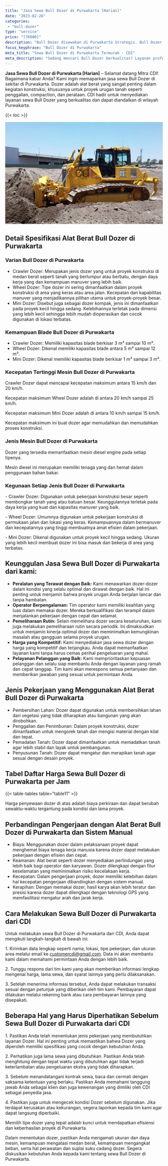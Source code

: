 ```yaml
---
title: "Jasa Sewa Bull Dozer di Purwakarta [Harian]"
date: "2023-02-26"
categories:
 - "bull-dozer"
type: "service"
price: "[76000]"
description: "Bull Dozer disewakan di Purwakarta Strategis. Bull Dozer profesional untuk kebutuhan proyek konstruksi dengan performa superior. Hubungi kami untuk informasi lebih detail."
focus_keyphrase: "Bull Dozer di Purwakarta"
meta_title: "Sewa Bull Dozer di Purwakarta Termurah - CDI"
meta_description: "Sedang mencari Bull Dozer berkualitas? Layanan profesional kami siap melayani dengan solusi optimal. Klik untuk info lebih lanjut."
---
```


**Jasa Sewa Bull Dozer di Purwakarta [Harian]** – Selamat datang Mitra CDI! Bagaimana kabar Anda? Kami ingin memaparkan jasa sewa Bull Dozer di sekitar di Purwakarta. Dozer adalah alat berat yang sangat penting dalam kegiatan konstruksi, khususnya untuk proyek urugan tanah seperti penggalian, compaction, dan perataan. CDI hadir untuk menyediakan layanan sewa Bull Dozer yang berkualitas dan dapat diandalkan di wilayah Purwakarta.

{{< toc >}}

![Jasa Sewa Bull Dozer di Purwakarta [Harian]](/images/bull-dozer/bull-dozer-22.jpg)

## Detail Spesifikasi Alat Berat Bull Dozer di Purwakarta

### Varian Bull Dozer di Purwakarta

*   Crawler Dozer: Merupakan jenis dozer yang untuk proyek konstruksi di medan berat seperti tanah yang berlumpur atau berbatu, dengan daya kerja yang dan kemampuan manuver yang lebih baik.
*   Wheel Dozer: Tipe dozer ini sering dimanfaatkan dalam proyek konstruksi di area yang keras atau area jalan. Kecepatan dan kapabilitas manuver yang menjadikannya pilihan utama untuk proyek-proyek besar.
*   Mini Dozer: Disebut juga sebagai dozer kompak, jenis ini dimanfaatkan pada proyek kecil hingga sedang. Kelebihannya terletak pada dimensi yang lebih kecil sehingga lebih mudah dioperasikan dan cocok digunakan di lokasi terbatas.

### Kemampuan Blade Bull Dozer di Purwakarta

*   Crawler Dozer: Memiliki kapasitas blade berkisar 3 m³ sampai 10 m³.
*   Wheel Dozer: Dikenal memiliki kapasitas blade antara 5 m³ sampai 12 m³.
*   Mini Dozer: Dikenal memiliki kapasitas blade berkisar 1 m³ sampai 3 m³.

### Kecepatan Tertinggi Mesin Bull Dozer di Purwakarta

Crawler Dozer dapat mencapai kecepatan maksimum antara 15 km/h dan 20 km/h.

Kecepatan maksimum Wheel Dozer adalah di antara 20 km/h sampai 25 km/h.

Kecepatan maksimum Mini Dozer adalah di antara 10 km/h sampai 15 km/h.

Kecepatan maksimum ini buat dozer agar memudahkan dan memudahkan proses konstruksi.

### Jenis Mesin Bull Dozer di Purwakarta

Dozer yang tersedia memanfaatkan mesin diesel engine pada setiap tipenya.

Mesin diesel ini merupakan memiliki tenaga yang dan hemat dalam penggunaan bahan bakar.

### Kegunaan Setiap Jenis Bull Dozer di Purwakarta

\- Crawler Dozer: Digunakan untuk pekerjaan konstruksi besar seperti membongkar tanah yang atau batuan besar. Keunggulannya terletak pada daya kerja yang kuat dan kapasitas manuver yang baik.

\- Wheel Dozer: Umumnya digunakan untuk pekerjaan konstruksi di permukaan jalan dan lokasi yang keras. Kemampuannya dalam bermanuver dan kecepatannya yang tinggi membuatnya amat efisien dalam pekerjaan.

\- Mini Dozer: Dikenal digunakan untuk proyek kecil hingga sedang. Ukuran yang lebih kecil membuat dozer ini bisa masuk dan bekerja di area yang terbatas.

## Keunggulan Jasa Sewa Bull Dozer di Purwakarta dari kami:

*   **Peralatan yang Terawat dengan Baik:** Kami menawarkan dozer-dozer dalam kondisi yang selalu optimal dan dirawat dengan baik. Hal ini penting untuk menjamin bahwa proyek urugan Anda berjalan lancar dan tanpa hambatan.
*   **Operator Berpengalaman:** Tim operator kami memiliki keahlian yang luas dalam memakai dozer. Mereka berkualifikasi dan terampil dalam menjalankan pekerjaan dengan cepat dan selamat.
*   **Pemeliharaan Rutin:** Selain memelihara dozer secara keseluruhan, kami juga melakukan pemeliharaan rutin secara periodik. Ini dimaksudkan untuk menjamin kinerja optimal dozer dan meminimalkan kemungkinan masalah atau gangguan selama proyek urugan.
*   **Harga yang Kompetitif:** Kami menyediakan jasa sewa dozer dengan harga yang kompetitif dan terjangkau. Anda dapat memanfaatkan layanan kami tanpa harus cemas perihal pengeluaran yang mahal.
*   **Pelayanan Pelanggan yang Baik:** Kami memprioritaskan kepuasan pelanggan dan selalu siap membantu Anda dengan layanan yang ramah dan cepat tanggap. Tim kami akan merespons semua pertanyaan dan memberikan jawaban yang sesuai untuk permintaan Anda.

## Jenis Pekerjaan yang Menggunakan Alat Berat Bull Dozer di Purwakarta

*   Pembersihan Lahan: Dozer dapat digunakan untuk membersihkan lahan dari vegetasi yang tidak diharapkan atau bangunan yang akan dirobohkan.
*   Penggalian dan Penimbunan: Dalam proyek konstruksi, dozer dimanfaatkan untuk mengorek tanah dan mengisi material dengan kilat dan tepat.
*   Pemadatan Tanah: Dozer dapat dimanfaatkan untuk memadatkan tanah agar lebih stabil dan layak untuk pembangunan.
*   Penyusunan Tanah: Dozer dapat mengatur dan merapikan tanah agar sesuai dengan desain proyek.

## Tabel Daftar Harga Sewa Bull Dozer di Purwakarta per Jam

{{< table-tables table="table11" >}}

Harga penyewaan dozer di atas adalah biaya perkiraan dan dapat berubah sewaktu-waktu tergantung pada kondisi dan lama proyek.

## Perbandingan Pengerjaan dengan Alat Berat Bull Dozer di Purwakarta dan Sistem Manual

*   Biaya: Menggunakan dozer dalam pelaksanaan proyek dapat menghemat biaya tenaga kerja manusia karena dozer dapat melakukan pekerjaan dengan efisien dan cepat.
*   Keamanan: Alat berat seperti dozer menyediakan perlindungan yang lebih baik bagi operator dan karyawan. Dozer dilengkapi dengan fitur keselamatan yang meminimalkan risiko kecelakaan kerja.
*   Kecepatan: Dalam pengerjaan proyek, dozer memiliki kelebihan dalam hal kecepatan pengerjaan dibandingkan dengan sistem manual.
*   Kerapihan: Dengan memakai dozer, hasil karya akan lebih teratur dan presisi karena dozer dapat dilengkapi dengan teknologi GPS yang memfasilitasi mengatur arah dan jarak kerja.

## Cara Melakukan Sewa Bull Dozer di Purwakarta dari CDI

Untuk melakukan sewa Bull Dozer di Purwakarta dari CDI, Anda dapat mengikuti langkah-langkah di bawah ini:

1\.  Kirimkan data lengkap seperti nama, lokasi, tipe pekerjaan, dan ukuran area melalui email ke customercdi@gmail.com. Data ini akan membantu kami dalam memahami permintaan Anda dengan lebih baik.

2\.  Tunggu respons dari tim kami yang akan memberikan informasi lengkap mengenai harga, lama sewa, dan syarat lainnya yang perlu dilaksanakan.

3\.  Setelah menerima informasi tersebut, Anda dapat melakukan transaksi sesuai dengan petunjuk yang diberikan oleh tim kami. Pembayaran dapat dilakukan melalui rekening bank atau cara pembayaran lainnya yang disepakati.

## Beberapa Hal yang Harus Diperhatikan Sebelum Sewa Bull Dozer di Purwakarta dari CDI

1\.  Pastikan Anda telah menentukan jenis pekerjaan yang membutuhkan layanan Dozer. Hal ini penting untuk memastikan bahwa Dozer yang diperoleh memiliki spesifikasi yang cocok dengan kebutuhan Anda.

2\.  Perhatikan juga lama sewa yang dibutuhkan. Pastikan Anda telah menghitung dengan tepat waktu yang dibutuhkan agar tidak terjadi keterlambatan atau pengeluaran ekstra yang tidak diharapkan.

3\.  Sebelum menandatangani kontrak sewa, baca dan cermati dengan saksama ketentuan yang berlaku. Pastikan Anda memahami tanggung jawab Anda sebagai klien dan juga kewenangan yang dimiliki oleh CDI sebagai penyedia jasa.

4\.  Pastikan juga untuk mengecek kondisi Dozer sebelum digunakan. Jika terdapat kerusakan atau kekurangan, segera laporkan kepada tim kami agar dapat langsung diperbaiki.

Memilih tipe dozer yang tepat adalah kunci untuk mendapatkan efisiensi dan keberhasilan proyek di Purwakarta.

Dalam menentukan dozer, pastikan Anda mengamati ukuran dan daya mesin, kemampuan mengatasi medan berat, kemampuan mengangkat beban, serta hal perawatan dan suplai suku cadang dozer. Segera diskusikan kebutuhan Anda kepada kami tentang sewa Bull Dozer di Purwakarta.